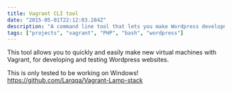 ```yaml
---
title: Vagrant CLI tool
date: "2015-05-01T22:12:03.284Z"
description: "A command line tool that lets you make Wordpress development environments easily."
tags: ["projects", "vagrant", "PHP", "bash", "wordpress"]
---
```


This tool allows you to quickly and easily make new virtual machines with Vagrant, for developing and testing Wordpress websites.


This is only tested to be working on Windows!
https://github.com/Larqqa/Vagrant-Lamp-stack